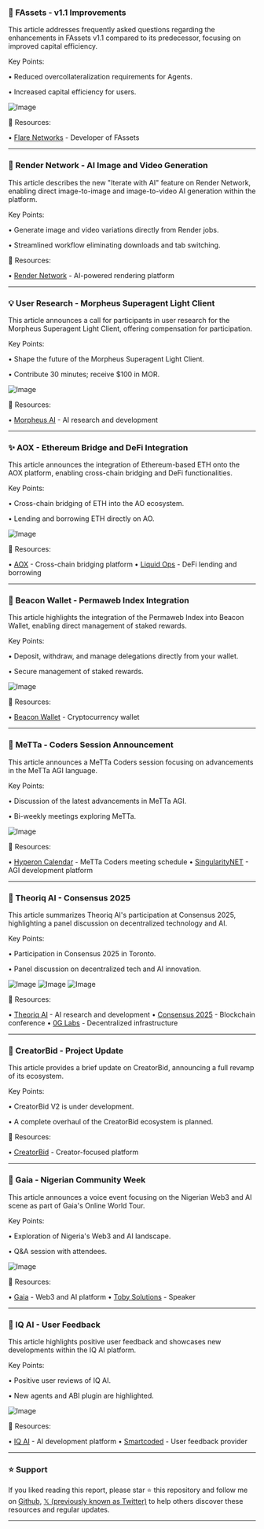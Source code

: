 ### 🤖 FAssets - v1.1 Improvements

This article addresses frequently asked questions regarding the enhancements in FAssets v1.1 compared to its predecessor, focusing on improved capital efficiency.

Key Points:

• Reduced overcollateralization requirements for Agents.

• Increased capital efficiency for users.


![Image](https://pbs.twimg.com/media/Gq8H_2HW8AAIm8P?format=jpg&name=small)

🔗 Resources:

• [Flare Networks](https://x.com/FlareNetworks) -  Developer of FAssets


---

### 🚀 Render Network - AI Image and Video Generation

This article describes the new "Iterate with AI" feature on Render Network, enabling direct image-to-image and image-to-video AI generation within the platform.

Key Points:

• Generate image and video variations directly from Render jobs.

• Streamlined workflow eliminating downloads and tab switching.


🔗 Resources:

• [Render Network](https://x.com/rendernetwork) - AI-powered rendering platform


---

### 💡 User Research - Morpheus Superagent Light Client

This article announces a call for participants in user research for the Morpheus Superagent Light Client, offering compensation for participation.

Key Points:

• Shape the future of the Morpheus Superagent Light Client.

• Contribute 30 minutes; receive $100 in MOR.


![Image](https://pbs.twimg.com/media/Gq8Df8bWQAAycLv?format=png&name=small)

🔗 Resources:

• [Morpheus AI](https://x.com/MorpheusAIs) -  AI research and development


---

### ✨ AOX - Ethereum Bridge and DeFi Integration

This article announces the integration of Ethereum-based ETH onto the AOX platform, enabling cross-chain bridging and DeFi functionalities.

Key Points:

• Cross-chain bridging of ETH into the AO ecosystem.

• Lending and borrowing ETH directly on AO.


![Image](https://pbs.twimg.com/media/Gq6p6dpXIAEZ_6I?format=jpg&name=small)

🔗 Resources:

• [AOX](https://x.com/aox_xyz) - Cross-chain bridging platform
• [Liquid Ops](https://x.com/LiquidOps) - DeFi lending and borrowing


---

### 🤖 Beacon Wallet - Permaweb Index Integration

This article highlights the integration of the Permaweb Index into Beacon Wallet, enabling direct management of staked rewards.

Key Points:

• Deposit, withdraw, and manage delegations directly from your wallet.

• Secure management of staked rewards.


![Image](https://pbs.twimg.com/amplify_video_thumb/1922682704002523136/img/pWBKlrJmpHovP0YW.jpg)

🔗 Resources:

• [Beacon Wallet](https://x.com/beaconwallet) - Cryptocurrency wallet


---

### 🤖 MeTTa - Coders Session Announcement

This article announces a MeTTa Coders session focusing on advancements in the MeTTa AGI language.


Key Points:

• Discussion of the latest advancements in MeTTa AGI.

• Bi-weekly meetings exploring MeTTa.


![Image](https://pbs.twimg.com/media/Gq6_K1UXYAMDUyV?format=jpg&name=small)

🔗 Resources:

• [Hyperon Calendar](https://bit.ly/Hyperon-Calendar) -  MeTTa Coders meeting schedule
• [SingularityNET](https://x.com/SingularityNET) -  AGI development platform


---

### 🤖 Theoriq AI - Consensus 2025

This article summarizes Theoriq AI's participation at Consensus 2025, highlighting a panel discussion on decentralized technology and AI.

Key Points:

• Participation in Consensus 2025 in Toronto.

• Panel discussion on decentralized tech and AI innovation.


![Image](https://pbs.twimg.com/media/Gq68v5iXMAAHpPY?format=jpg&name=small)
![Image](https://pbs.twimg.com/media/Gq68v5fX0AEPUeh?format=jpg&name=small)
![Image](https://pbs.twimg.com/media/Gqw17GFX0AAgevB?format=jpg&name=240x240)

🔗 Resources:

• [Theoriq AI](https://x.com/TheoriqAI) - AI research and development
• [Consensus 2025](https://x.com/consensus2025) - Blockchain conference
• [0G Labs](https://x.com/0G_labs) - Decentralized infrastructure


---

### 🤖 CreatorBid - Project Update

This article provides a brief update on CreatorBid, announcing a full revamp of its ecosystem.

Key Points:

• CreatorBid V2 is under development.

• A complete overhaul of the CreatorBid ecosystem is planned.


🔗 Resources:

• [CreatorBid](https://x.com/CreatorBid) - Creator-focused platform


---

### 🤖 Gaia - Nigerian Community Week

This article announces a voice event focusing on the Nigerian Web3 and AI scene as part of Gaia's Online World Tour.

Key Points:

• Exploration of Nigeria's Web3 and AI landscape.

• Q&A session with attendees.


![Image](https://pbs.twimg.com/media/Gq6-VZTXoAAKqaL?format=jpg&name=small)

🔗 Resources:

• [Gaia](https://x.com/Gaianet_AI) - Web3 and AI platform
• [Toby Solutions](https://x.com/toby_solutions) - Speaker


---

### 🤖 IQ AI - User Feedback

This article highlights positive user feedback and showcases new developments within the IQ AI platform.

Key Points:

• Positive user reviews of IQ AI.

• New agents and ABI plugin are highlighted.


![Image](https://pbs.twimg.com/ext_tw_video_thumb/1922582740014071808/pu/img/ve_ccX5V7QER4Wm3.jpg)

🔗 Resources:

• [IQ AI](https://x.com/IQAICOM) - AI development platform
• [Smartcoded](https://x.com/smartcoded2011) - User feedback provider


---

### ⭐️ Support

If you liked reading this report, please star ⭐️ this repository and follow me on [Github](https://github.com/Drix10), [𝕏 (previously known as Twitter)](https://x.com/DRIX_10_) to help others discover these resources and regular updates.

---